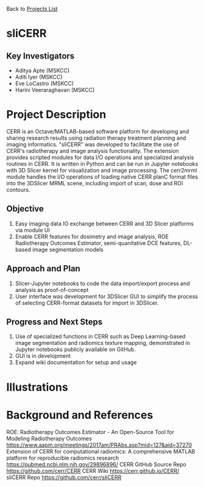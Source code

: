 Back to [Projects List](../../README.md#ProjectsList)

# sliCERR

## Key Investigators

- Aditya Apte (MSKCC)
- Aditi Iyer (MSKCC)
- Eve LoCastro (MSKCC)
- Harini Veeraraghavan (MSKCC)

# Project Description

CERR is an Octave/MATLAB-based software platform for developing and sharing research results using radiation therapy treatment planning and imaging informatics. "sliCERR" was developed to facilitate the use of CERR's radiotherapy and image analysis functionality. The extension provides scripted modules for data I/O operations and specialized analysis routines in CERR. It is written in Python and can be run in Jupyter notebooks with 3D Slicer kernel for visualization and image processing. The cerr2mrml module handles the I/O operations of loading native CERR planC format files into the 3DSlicer MRML scene, including import of scan, dose and ROI contours.

## Objective

<!-- Describe here WHAT you would like to achieve (what you will have as end result). -->

1. Easy imaging data IO exchange between CERR and 3D Slicer platforms via module UI
2. Enable CERR features for dosimetry and image analysis, ROE Radiotherapy Outcomes Estimator, semi-quanitative DCE features, DL-based image segmentation models

## Approach and Plan

<!-- Describe here HOW you would like to achieve the objectives stated above. -->

1. Slicer-Jupyter notebooks to code the data import/export process and analysis as proof-of-concept
2. User interface was development for 3DSlicer GUI to simplify the process of selecting CERR-format datasets for import in 3DSlicer.

## Progress and Next Steps

<!-- Update this section as you make progress, describing of what you have ACTUALLY DONE. If there are specific steps that you could not complete then you can describe them here, too. -->

1. Use of specialized functions in CERR such as Deep Learning-based image segmentation and radiomics texture mapping, demonstrated in Jupyter notebooks publicly available on GitHub. 
2. GUI is in development 
3. Expand wiki documentation for setup and usage

# Illustrations

<!-- Add pictures and links to videos that demonstrate what has been accomplished.
![Description of picture](Example2.jpg)
![Some more images](Example2.jpg)
-->

# Background and References
ROE: Radiotherapy Outcomes Estimator - An Open-Source Tool for Modeling Radiotherapy Outcomes https://www.aapm.org/meetings/2017am/PRAbs.asp?mid=127&aid=37270
Extension of CERR for computational radiomics: A comprehensive MATLAB platform for reproducible radiomics research https://pubmed.ncbi.nlm.nih.gov/29896896/
CERR GitHub Source Repo https://github.com/cerr/CERR
CERR Wiki https://cerr.github.io/CERR/
sliCERR Repo https://github.com/cerr/sliCERR
<!-- If you developed any software, include link to the source code repository. If possible, also add links to sample data, and to any relevant publications. -->
